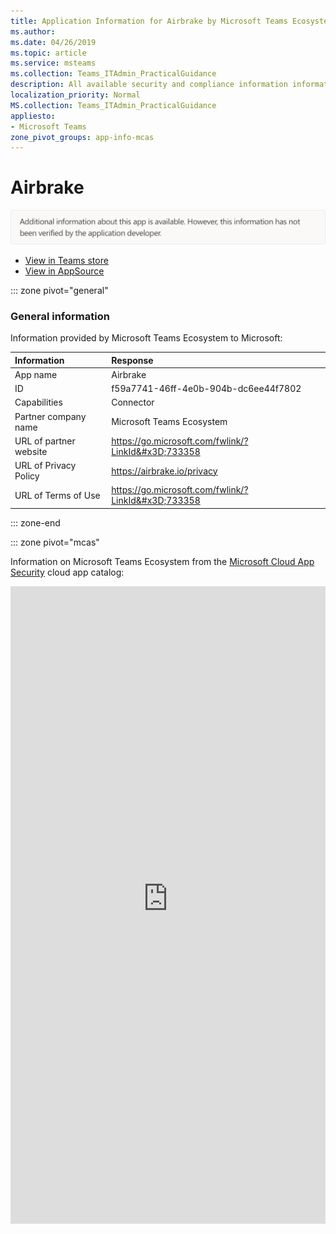 ```yaml
---
title: Application Information for Airbrake by Microsoft Teams Ecosystem
ms.author: 
ms.date: 04/26/2019
ms.topic: article
ms.service: msteams
ms.collection: Teams_ITAdmin_PracticalGuidance
description: All available security and compliance information information for Airbrake, its data handling policies, its Microsoft Cloud App Security app catalog information, and security/compliance information in the CSA STAR registry.
localization_priority: Normal
MS.collection: Teams_ITAdmin_PracticalGuidance
appliesto:
- Microsoft Teams
zone_pivot_groups: app-info-mcas
---
```

# Airbrake

<img alt="Non-attested image" src="./images/unattested.png" width="650"/>

* <a href="https://teams.microsoft.com/l/app/f59a7741-46ff-4e0b-904b-dc6ee44f7802" target="_blank">View in Teams store</a>
* <a href="https://appsource.microsoft.com/en-us/product/office/WA104381562" target="_blank">View in AppSource</a>

::: zone pivot="general"

### General information

Information provided by Microsoft Teams Ecosystem to Microsoft:

| **Information** | **Response** |
|:----------------|:-------------|
| App name | Airbrake |
| ID | f59a7741-46ff-4e0b-904b-dc6ee44f7802 |
| Capabilities | Connector |
| Partner company name | Microsoft Teams Ecosystem |
| URL of partner website | <https://go.microsoft.com/fwlink/?LinkId&#x3D;733358> |
| URL of Privacy Policy | <https://airbrake.io/privacy> |
| URL of Terms of Use | <https://go.microsoft.com/fwlink/?LinkId&#x3D;733358> |

::: zone-end


::: zone pivot="mcas"

Information on Microsoft Teams Ecosystem from the [Microsoft Cloud App Security](https://www.microsoft.com/en-us/enterprise-mobility-security/cloud-app-security) cloud app catalog:

<iframe height='1020' title='Microsoft Cloud App Security Information' src='https://3ca685143b5b46b4b0e5266dadf2e97c.codepen.website/#/dashboard/20430' frameborder='no'  style='width: 100%;'>

<a href="https://3ca685143b5b46b4b0e5266dadf2e97c.codepen.website/#/dashboard/20430" target="_blank">View in a new tab</a>

::: zone-end

